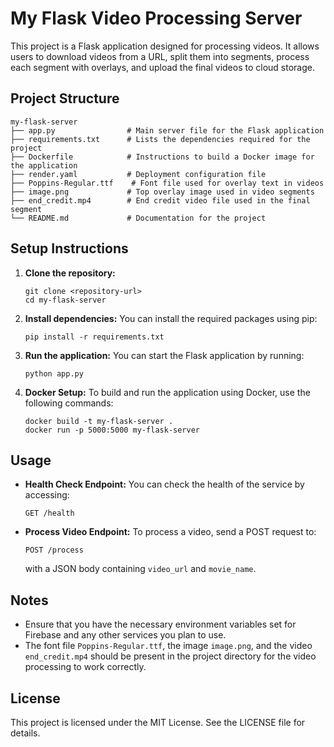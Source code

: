 # My Flask Video Processing Server

This project is a Flask application designed for processing videos. It allows users to download videos from a URL, split them into segments, process each segment with overlays, and upload the final videos to cloud storage.

## Project Structure

```
my-flask-server
├── app.py                # Main server file for the Flask application
├── requirements.txt      # Lists the dependencies required for the project
├── Dockerfile            # Instructions to build a Docker image for the application
├── render.yaml           # Deployment configuration file
├── Poppins-Regular.ttf    # Font file used for overlay text in videos
├── image.png             # Top overlay image used in video segments
├── end_credit.mp4        # End credit video file used in the final segment
└── README.md             # Documentation for the project
```

## Setup Instructions

1. **Clone the repository:**
   ```
   git clone <repository-url>
   cd my-flask-server
   ```

2. **Install dependencies:**
   You can install the required packages using pip:
   ```
   pip install -r requirements.txt
   ```

3. **Run the application:**
   You can start the Flask application by running:
   ```
   python app.py
   ```

4. **Docker Setup:**
   To build and run the application using Docker, use the following commands:
   ```
   docker build -t my-flask-server .
   docker run -p 5000:5000 my-flask-server
   ```

## Usage

- **Health Check Endpoint:**
  You can check the health of the service by accessing:
  ```
  GET /health
  ```

- **Process Video Endpoint:**
  To process a video, send a POST request to:
  ```
  POST /process
  ```
  with a JSON body containing `video_url` and `movie_name`.

## Notes

- Ensure that you have the necessary environment variables set for Firebase and any other services you plan to use.
- The font file `Poppins-Regular.ttf`, the image `image.png`, and the video `end_credit.mp4` should be present in the project directory for the video processing to work correctly.

## License

This project is licensed under the MIT License. See the LICENSE file for details.